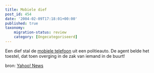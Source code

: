 ```yaml
---
title: Mobiele dief
post_id: 454
date: '2004-02-09T17:18:01+00:00'
published: true
taxonomy:
    migration-status: review
    category: [Ongecategoriseerd]
---
```

Een dief stal de [mobiele telefoon](http://story.news.yahoo.com/news?tmpl=story2&u=/nm/20040209/od_nm/odd_dutch_phone_dc) uit een politieauto. De agent belde het toestel, dat toen overging in de zak van iemand in de buurt!

bron: [Yahoo! News](http://news.yahoo.com/)